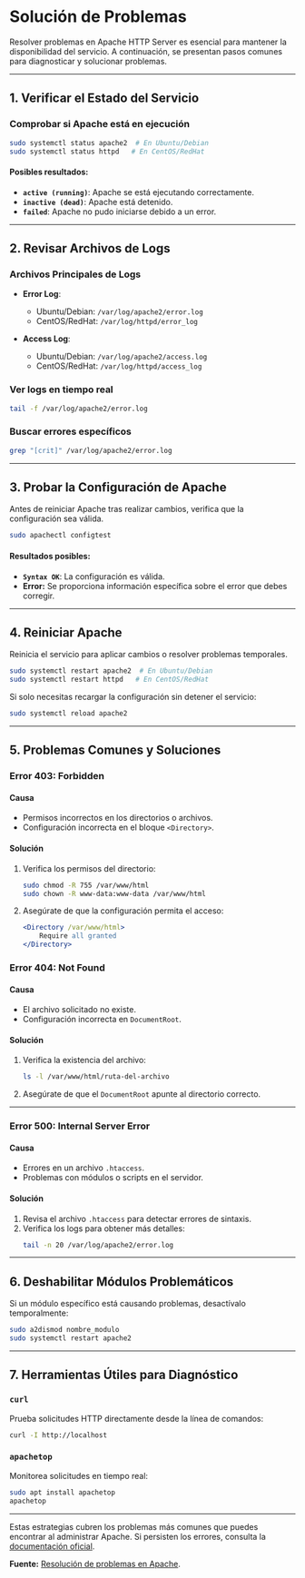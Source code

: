 # Solución de Problemas

Resolver problemas en Apache HTTP Server es esencial para mantener la disponibilidad del servicio. A continuación, se presentan pasos comunes para diagnosticar y solucionar problemas.

---

## 1. Verificar el Estado del Servicio

### Comprobar si Apache está en ejecución

```bash
sudo systemctl status apache2  # En Ubuntu/Debian
sudo systemctl status httpd   # En CentOS/RedHat
```

#### Posibles resultados:
- **`active (running)`**: Apache se está ejecutando correctamente.
- **`inactive (dead)`**: Apache está detenido.
- **`failed`**: Apache no pudo iniciarse debido a un error.

---

## 2. Revisar Archivos de Logs

### Archivos Principales de Logs

- **Error Log**:
  - Ubuntu/Debian: `/var/log/apache2/error.log`
  - CentOS/RedHat: `/var/log/httpd/error_log`

- **Access Log**:
  - Ubuntu/Debian: `/var/log/apache2/access.log`
  - CentOS/RedHat: `/var/log/httpd/access_log`

### Ver logs en tiempo real

```bash
tail -f /var/log/apache2/error.log
```

### Buscar errores específicos

```bash
grep "[crit]" /var/log/apache2/error.log
```

---

## 3. Probar la Configuración de Apache

Antes de reiniciar Apache tras realizar cambios, verifica que la configuración sea válida.

```bash
sudo apachectl configtest
```

#### Resultados posibles:
- **`Syntax OK`**: La configuración es válida.
- **Error:** Se proporciona información específica sobre el error que debes corregir.

---

## 4. Reiniciar Apache

Reinicia el servicio para aplicar cambios o resolver problemas temporales.

```bash
sudo systemctl restart apache2  # En Ubuntu/Debian
sudo systemctl restart httpd   # En CentOS/RedHat
```

Si solo necesitas recargar la configuración sin detener el servicio:

```bash
sudo systemctl reload apache2
```

---

## 5. Problemas Comunes y Soluciones

### Error 403: Forbidden

#### Causa
- Permisos incorrectos en los directorios o archivos.
- Configuración incorrecta en el bloque `<Directory>`.

#### Solución
1. Verifica los permisos del directorio:
   ```bash
   sudo chmod -R 755 /var/www/html
   sudo chown -R www-data:www-data /var/www/html
   ```

2. Asegúrate de que la configuración permita el acceso:
   ```apache
   <Directory /var/www/html>
       Require all granted
   </Directory>
   ```

### Error 404: Not Found

#### Causa
- El archivo solicitado no existe.
- Configuración incorrecta en `DocumentRoot`.

#### Solución
1. Verifica la existencia del archivo:
   ```bash
   ls -l /var/www/html/ruta-del-archivo
   ```

2. Asegúrate de que el `DocumentRoot` apunte al directorio correcto.

---

### Error 500: Internal Server Error

#### Causa
- Errores en un archivo `.htaccess`.
- Problemas con módulos o scripts en el servidor.

#### Solución
1. Revisa el archivo `.htaccess` para detectar errores de sintaxis.
2. Verifica los logs para obtener más detalles:
   ```bash
   tail -n 20 /var/log/apache2/error.log
   ```

---

## 6. Deshabilitar Módulos Problemáticos

Si un módulo específico está causando problemas, desactívalo temporalmente:

```bash
sudo a2dismod nombre_modulo
sudo systemctl restart apache2
```

---

## 7. Herramientas Útiles para Diagnóstico

### `curl`

Prueba solicitudes HTTP directamente desde la línea de comandos:

```bash
curl -I http://localhost
```

### `apachetop`

Monitorea solicitudes en tiempo real:

```bash
sudo apt install apachetop
apachetop
```

---

Estas estrategias cubren los problemas más comunes que puedes encontrar al administrar Apache. Si persisten los errores, consulta la [documentación oficial](https://httpd.apache.org/docs/current/misc/FAQ.html).

**Fuente:** [Resolución de problemas en Apache](https://httpd.apache.org/docs/current/misc/FAQ.html).
